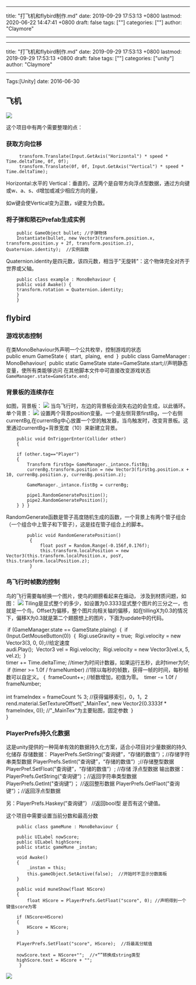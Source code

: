 
---
title: "打飞机和flybird制作.md"
date: 2019-09-29 17:53:13 +0800
lastmod: 2020-06-22 14:47:41 +0800
draft: false
tags: [""]
categories: [""]
author: "Claymore"

---
---
title: "打飞机和flybird制作.md"
date: 2019-09-29 17:53:13 +0800
lastmod: 2019-09-29 17:53:13 +0800
draft: false
tags: [""]
categories: ["unity"]
author: "Claymore"

---
Tags:[Unity] date: 2016-06-30

## 飞机

![](http://claymore.wang:5000/uploads/big/ae35fc3606b8c8fb577f8a8b02c9f63b.png)

这个项目中有两个需要整理的点：


### 获取方向位移

         transform.Translate(Input.GetAxis("Horizontal") * speed * Time.deltaTime, 0f, 0f);
         transform.Translate(0f, 0f, Input.GetAxis("Vertical") * speed * Time.deltaTime);

Horizontal:水平的 Vertical：垂直的，这两个是自带方向浮点型数据，通过方向键或w、a、s、d增加或减少相应方向的量，

如w键会使Vertical变为正数，s键变为负数。

### 将子弹和陨石Prefab生成实例

        public GameObject bullet; //子弹物体
        Instantiate(bullet, new Vector3(transform.position.x, transform.position.y + 2f, transform.position.z), Quaternion.identity);  //实例函数
Quaternion.identity是四元数，该四元数，相当于"无旋转"：这个物体完全对齐于世界或父轴。

        public class example : MonoBehaviour {
        public void Awake() {
    	transform.rotation = Quaternion.identity;
    	}
        }
## flybird

### 游戏状态控制
在类MonoBehaviour外声明一个公共枚举，控制游戏的状态
​        
​        public enum GameState { 
​         start,
​         plaing,
​         end
​         }
​        public class GameManager : MonoBehaviour{
​        public static GameState state=GameState.start;//声明静态变量，使所有类能够访问
在其他脚本文件中可直接改变游戏状态
`GameManager.state=GameState.end;`

### 背景板的连续存在
如图，背景板：
![](http://claymore.wang:5000/uploads/big/5755039a5dc917418b8046b04d3176f9.png)
当鸟飞行时，左边的背景板会消失右边的会生成，以此循环。
单个背景：
![](http://claymore.wang:5000/uploads/big/666f8e56158fe2a17d003661a2519b21.png)
设置两个背景position变量。一个是左侧背景firstBg，一个右侧currentBg,在currentBg中心放置一个空的触发器，当鸟触发时，改变背景板。这里通过currentBg+背景宽度（10）来新建立背景。


        public void OnTriggerEnter(Collider other)
        {
        
        if (other.tag=="Player")
        {
            Transform firstbg= GameManager._intance.fistBg;
            currenBg.transform.position = new Vector3(firstbg.position.x + 10, currenBg.position.y, currenBg.position.z);
    
            GameManager._intance.fistBg = currenBg;
    
            pipe1.RandomGeneratePosition();
            pipe2.RandomGeneratePosition();
        } } }
RandomGenerate函数是管子高度随机生成的函数，一个背景上有两个管子组合（一个组合中上管子和下管子），这是挂在管子组合上的脚本。

            public void RandomGeneratePosition()
             {
                 float posY = Random.Range(-0.156f,0.176f);
                 this.transform.localPosition = new Vector3(this.transform.localPosition.x, posY, this.transform.localPosition.z);
             }

### 鸟飞行时帧数的控制
鸟的飞行需要每帧换一个图片，使鸟的翅膀看起来在煽动， 涉及到材质问题，如图：
![](http://claymore.wang:5000/uploads/big/38a6a44e5b9ce4b94e687d65f0d1fc51.png)
Tiling是显式整个的多少，如设置为0.3333显式整个图片的三分之一，也就是一个鸟，Offset为偏移，整个图片向相关轴的偏移，如在tillingX为0.3的情况下，偏移X为0.3就是第二个翅膀想上的图片，下面为update中的代码。
        
​            if (GameManager.state == GameState.plaing)
​            {
​                if (Input.GetMouseButton(0))
​                {
​                    Rigi.useGravity = true;
​                    Rigi.velocity = new Vector3(3, 0, 0);//给定速度	
​                    audi.Play();
​                    Vector3 vel = Rigi.velocity;
​                    Rigi.velocity = new Vector3(vel.x, 5, vel.z);
​                }
​    
​            timer += Time.deltaTime;         //timer为时间计数器，如果运行五秒，此时timer为5f;
​            if (timer >= 1.0f / frameNumber)  //1除以每秒的帧数，获得一帧的时间，每秒帧数可以自定义。
​            {
​                frameCount++;               //帧数增加，初值为零。
​                timer -= 1.0f / frameNumber;     
​    
​                int frameIndex = frameCount % 3; //获得偏移索引，0，1，2
​                rend.material.SetTextureOffset("_MainTex", new Vector2(0.3333f * frameIndex, 0));  //"_MainTex"为主要贴图，固定参数
​            }
​    
        }
### PlayerPrefs持久化数据
这是unity提供的一种简单有效的数据持久化方案，适合小项目对少量数据的持久化储存
存储数据：
PlayerPrefs.SetString("查询键”，“存储的数值”）；//存储字符串类型数据
PlayerPrefs.SetInt("查询键”，“存储的数值”）;//存储整型数据
PlayerPref.SetFloat("查询键”，“存储的数值”）; //存储 浮点型数据
输出数据：
PlayerPrefs.GetString("查询键“）；//返回字符串类型数据
PlayerPrefs.GetInt("查询键”）； //返回整形数据
PlayerPrefs.GetFlaot("查询键“）；//返回浮点型数据

  另：PlayerPrefs.Haskey("查询键”） //返回bool型 是否有这个键值。

  这个项目中需要设置当前分数和最高分数      


        public class gameMune : MonoBehaviour {
    
        public UILabel nowScore;    
        public UILabel highScore;
        public static gameMune _instan;
    
        void Awake()
        {
            _instan = this;
            this.gameObject.SetActive(false);  //开始时不显示分数面板
        }
    
        public void muneShow(float NScore)
        {
            float HScore = PlayerPrefs.GetFloat("score", 0); //声明得到一个键值score为零
    
        if (NScore>HScore)
        {
            HScore = NScore;
        }
    
        PlayerPrefs.SetFloat("score", HScore);  //将最高分赋值
    
        nowScore.text = NScore+"";  //+“”转换成string类型
        highScore.text = HScore + "";
         }

  ![](http://claymore.wang:5000/uploads/big/4d52b3530864d7c16e3938601ac66a59.png)      

